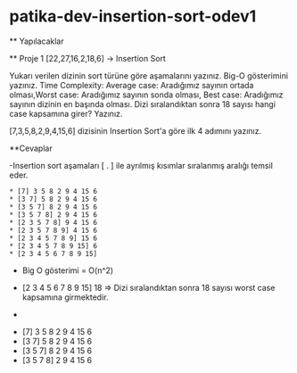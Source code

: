 # patika-dev-insertion-sort-odev1
** Yapılacaklar

** Proje 1
[22,27,16,2,18,6] -> Insertion Sort

Yukarı verilen dizinin sort türüne göre aşamalarını yazınız.
Big-O gösterimini yazınız.
Time Complexity: Average case: Aradığımız sayının ortada olması,Worst case: Aradığımız sayının sonda olması, Best case: Aradığımız sayının dizinin en başında olması.
Dizi sıralandıktan sonra 18 sayısı hangi case kapsamına girer? Yazınız.


[7,3,5,8,2,9,4,15,6] dizisinin Insertion Sort'a göre ilk 4 adımını yazınız.

**Cevaplar

-Insertion sort aşamaları
[ . ] ile ayrılmış kısımlar sıralanmış aralığı temsil eder.

    * [7] 3 5 8 2 9 4 15 6
    * [3 7] 5 8 2 9 4 15 6
    * [3 5 7] 8 2 9 4 15 6
    * [3 5 7 8] 2 9 4 15 6
    * [2 3 5 7 8] 9 4 15 6
    * [2 3 5 7 8 9] 4 15 6
    * [2 3 4 5 7 8 9] 15 6
    * [2 3 4 5 7 8 9 15] 6
    * [2 3 4 5 6 7 8 9 15]


- Big O gösterimi = O(n^2)

- [2 3 4 5 6 7 8 9 15] 18 => Dizi sıralandıktan sonra 18 sayısı worst case kapsamına girmektedir.

-

* [7] 3 5 8 2 9 4 15 6
* [3 7] 5 8 2 9 4 15 6
* [3 5 7] 8 2 9 4 15 6
* [3 5 7 8] 2 9 4 15 6
